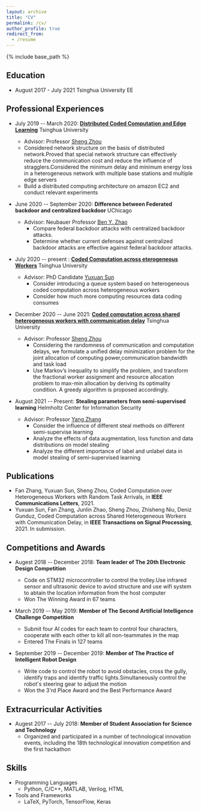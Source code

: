 ```yaml
---
layout: archive
title: "CV"
permalink: /cv/
author_profile: true
redirect_from:
  - /resume
---
```


{% include base_path %}

## Education

* August 2017 - July 2021 Tsinghua University EE

## Professional Experiences

* July 2019 -- March 2020: [**Distributed Coded Computation and Edge Learning**](http://network.ee.tsinghua.edu.cn/niulab/)  Tsinghua University
  * Advisor: Professor [Sheng Zhou](http://network.ee.tsinghua.edu.cn/shengzhou/)
  * Considered network structure on the basis of distributed network.Proved that special network structure can effectively reduce the communication cost and reduce the influence of stragglers.Considered the minimum delay and minimum energy loss in a heterogeneous network with multiple base stations and multiple edge servers
  * Build a distributed computing architecture on amazon EC2 and conduct relevant experiments

* June 2020 -- September 2020: **Difference between Federated backdoor and centralized backdoor** UChicago
  * Advisor: Neubauer Professor  [Ben Y. Zhao](http://people.cs.uchicago.edu/~ravenben/)
	* Compare federal backdoor attacks with centralized backdoor attacks.
	* Determine whether current defenses against centralized backdoor attacks are effective against federal backdoor attacks.

* July 2020 -- present : [**Coded Computation across eterogeneous Workers**](http://network.ee.tsinghua.edu.cn/niulab/)  Tsinghua University
  * Advisor: PhD Candidate [Yuxuan Sun](http://network.ee.tsinghua.edu.cn/niulab/?p=2578)
	* Consider introducing a queue system based on heterogeneous coded computation across heterogeneous workers
	* Consider how much more computing resources data coding consumes

* December 2020 -- June 2021: [**Coded computation across shared heterogeneous workers with communication delay**](http://network.ee.tsinghua.edu.cn/niulab/)  Tsinghua University
  * Advisor: Professor [Sheng Zhou](http://network.ee.tsinghua.edu.cn/shengzhou/)
	* Considering the randomness of communication and computation delays, we formulate a unified delay minimization problem for the joint allocation of computing 			power,communication bandwidth and task load
	* Use Markov’s inequality to
		simplify the problem, and transform the fractional worker
		assignment and resource allocation problem to max-min allocation by deriving its optimality condition. A greedy algorithm
		is proposed accordingly.

* August 2021 -- Present: **Stealing parameters from semi-supervised learning**  Helmholtz Center for Information Security
  * Advisor: Professor [Yang Zhang](https://yangzhangalmo.github.io/)
	* Consider the influence of different steal methods on different semi-supervise learning
	* Analyze the effects of data augmentation, loss function and data distributions on model stealing
	* Analyze the different importance of label and unlabel data in model stealing of semi-supervised learning

## Publications
* Fan Zhang, Yuxuan Sun, Sheng Zhou, Coded Computation over Heterogeneous Workers with Random Task Arrivals, in **IEEE Communications Letters**, 2021.
* Yuxuan Sun, Fan Zhang, Junlin Zhao, Sheng Zhou, Zhisheng Niu, Deniz Gunduz, Coded Computation across Shared Heterogeneous
	Workers with Communication Delay, in **IEEE Transactions on Signal Processing**, 2021. In submission.

## Competitions and Awards

* Augest 2018 -- December 2018: **Team leader of The 20th Electronic Design Competition**
  * Code on STM32 microcontroller to control the trolley.Use infrared sensor and ultrasonic device to aviod structure and use wifi system to abtain the location information from the host computer
  * Won The Winning Award in 67 teams
  
* March 2019 -- May 2019: **Member of The Second Artificial Intelligence Challenge Competition**
  * Submit four AI codes for each team to control four characters, cooperate with each other to kill all non-teammates in the map
  * Entered The Finals in 127 teams

* September 2019 -- December 2019: **Member of The Practice of Intelligent Robot Design**
  * Write code to control the robot to avoid obstacles, cross the gully, identify traps and identify traffic lights.Simultaneously control the robot's steering gear to adjust the motion
  * Won the 3'rd Place Award and the Best Performance Award


## Extracurricular Activities

* Augest 2017 -- July 2018: **Member of Student Association for Science and Technology** 
  * Organized and participated in a number of technological innovation events, including the 18th technological innovation competition and the first hackathon


## Skills

* Programming Languages
  * Python, C/C++, MATLAB, Verilog, HTML
* Tools and Frameworks
  * LaTeX, PyTorch, TensorFlow, Keras
